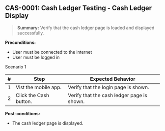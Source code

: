 ## **CAS-0001:** Cash Ledger Testing - Cash Ledger Display

> **Summary:** Verify that the cash ledger page is loaded and displayed successfully. <br>

**Preconditions:**

- User must be connected to the internet
- User must be logged in

Scenario 1

| \#  | Step                   | Expected Behavior                          |
| --- | ---------------------- | ------------------------------------------ |
| 1   | Vist the mobile app.   | Verify that the login page is shown.       |
| 2   | Click the Cash button. | Verify that the cash ledger page is shown. |

**Post-conditions:**

- The cash ledger page is displayed.
